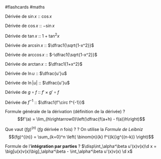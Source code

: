 #flashcards #maths

Dérivée de $\sin x$ :: $\cos x$
<!--SR:!2022-06-22,81,310-->
Dérivée de $\cos x$ :: $-\sin x$
<!--SR:!2022-09-20,153,310-->
Dérivée de $\tan x$ :: $1 + \tan^2 x$
<!--SR:!2022-05-11,43,270-->
Dérivée de $\arcsin x$ :: $\dfrac1{\sqrt{1-x^2}}$
<!--SR:!2022-04-26,34,270-->
Dérivée de $\arccos x$ :: $-\dfrac1{\sqrt{1-x^2}}$
<!--SR:!2022-04-27,35,270-->
Dérivée de $\arctan x$ :: $\dfrac1{1+x^2}$
<!--SR:!2022-04-25,5,210-->

Dérivée de $\ln u$ :: $\dfrac{u'}u$
<!--SR:!2022-06-12,72,290-->
Dérivée de $\ln |u|$ :: $\dfrac{u'}u$
<!--SR:!2022-06-13,73,290-->
Dérivée de $g\circ f$ :: $f'\times g'\circ f$
<!--SR:!2022-06-17,77,310-->
Dérivée de $f^{-1}$ :: $\dfrac1{f'\circ f^{-1}}$
<!--SR:!2022-05-09,45,290-->

Formule générale de la dérivation
(définition de la dérivée)
?
$$f'(a) = \lim_{h\rightarrow0}\left(\dfrac{f(a+h) - f(a)}h\right)$$
<!--SR:!2022-06-11,71,290-->


Que vaut $(fg)^{(n)}$ ($fg$ dérivée $n$ fois) ?
?
On utilise la _Formule de Leibniz_
$$(fg)^{(n)} = \sum_{k=0}^n \left( \binom{n}{k} f^{(k)}g^{(n-k)} \right)$$
<!--SR:!2022-04-28,36,274-->


Formule de l'**intégration par parties**
?
$\disp\int_\alpha^\beta u'(x)v(x)\d x = \big[u(x)v(x)\big]_\alpha^\beta - \int_\alpha^\beta u'(x)v(x) \d x$
<!--SR:!2022-04-25,1,249-->




